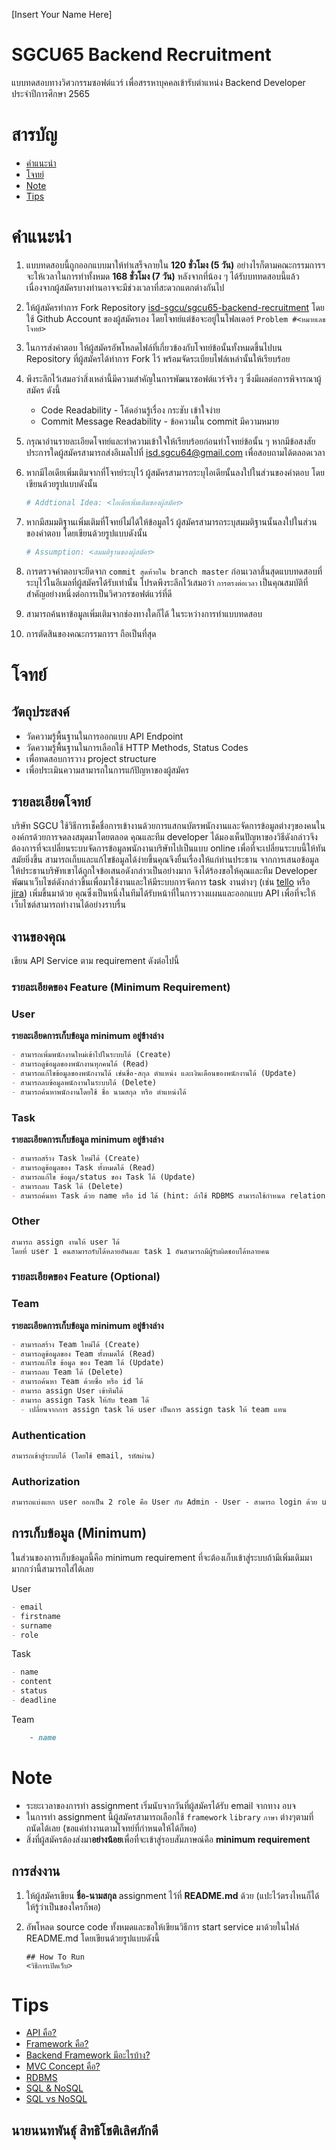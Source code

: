 [Insert Your Name Here]

# SGCU65 Backend Recruitment

แบบทดสอบทางวิศวกรรมซอฟต์แวร์ เพื่อสรรหาบุคคลเข้ารับตำแหน่ง Backend Developer ประจำปีการศึกษา 2565

# สารบัญ

- [คำแนะนำ](#คำแนะนำ)
- [โจทย์](#โจทย์)
- [Note](#Note)
- [Tips](#Tips)

# คำแนะนำ

1. แบบทดสอบนี้ถูกออกแบบมาให้ทำเสร็จภายใน **120 ชั่วโมง (5 วัน)** อย่างไรก็ตามคณะกรรมการฯ จะให้เวลาในการทำทั้งหมด **168 ชั่วโมง (7 วัน)** หลังจากที่น้อง ๆ ได้รับบททดสอบนี้แล้ว เนื่องจากผู้สมัครบางท่านอาจจะมีช่วงเวลาที่สะดวกแตกต่างกันไป

2. ให้ผู้สมัครทำการ Fork Repository [isd-sgcu/sgcu65-backend-recruitment](https://github.com/isd-sgcu/sgcu65-backend-recruitment) โดยใช้ Github Account ของผู้สมัครเอง โดยโจทย์แต่ข้อจะอยู่ในโฟลเดอร์ `Problem #<หมายเลขโจทย์>`

3. ในการส่งคำตอบ ให้ผู้สมัครอัพโหลดไฟล์ที่เกี่ยวข้องกับโจทย์ข้อนั้นทั้งหมดขึ้นไปบน Repository ที่ผู้สมัครได้ทำการ Fork ไว้ พร้อมจัดระเบียบไฟล์เหล่านั้นให้เรียบร้อย

4. พึงระลึกไว้เสมอว่าสิ่งเหล่านี้มีความสำคัญในการพัฒนาซอฟต์แวร์จริง ๆ ซึ่งมีผลต่อการพิจารณาผู้สมัคร ดังนี้

   - Code Readability - โค้ดอ่านรู้เรื่อง กระชับ เข้าใจง่าย
   - Commit Message Readability - ข้อความใน commit มีความหมาย

5. กรุณาอ่านรายละเอียดโจทย์และทำความเข้าใจให้เรียบร้อยก่อนทำโจทย์ข้อนั้น ๆ หากมีข้อสงสัยประการใดผู้สมัครสามารถส่งอีเมลไปที่ isd.sgcu64@gmail.com เพื่อสอบถามได้ตลอดเวลา

6. หากมีไอเดียเพิ่มเติมจากที่โจทย์ระบุไว้ ผู้สมัครสามารถระบุไอเดียนั้นลงใปในส่วนของคำตอบ โดยเขียนด้วยรูปแบบดังนั้น

   ```py
   # Addtional Idea: <ไอเดียเพิ่มเติมของผู้สมัคร>
   ```

7. หากมีสมมติฐานเพิ่มเติมที่โจทย์ไม่ได้ให้ข้อมูลไว้ ผู้สมัครสามารถระบุสมมติฐานนั้นลงใปในส่วนของคำตอบ โดยเขียนด้วยรูปแบบดังนั้น

   ```py
   # Assumption: <สมมติฐานของผู้สมัคร>
   ```

8. การตรวจคำตอบจะยึดจาก `commit สุดท้ายใน branch master` ก่อนเวลาสิ้นสุดแบบทดสอบที่ระบุไว้ในอีเมลที่ผู้สมัครได้รับเท่านั้น โปรดพึงระลึกไว้เสมอว่า `การตรงต่อเวลา` เป็นคุณสมบัติที่สำคัญอย่างหนึ่งต่อการเป็นวิศวกรซอฟต์แวร์ที่ดี

9. สามารถค้นหาข้อมูลเพิ่มเติมจากช่องทางใดก็ได้ ในระหว่างการทำแบบทดสอบ

10. การตัดสินของคณะกรรมการฯ ถือเป็นที่สุด

# โจทย์

[//]: # "- [Minimum Requirement](#คำแนะนำ)"
[//]: # "- [Optional Requirement](#รายละเอียดของ Feature (Minimum Requirement))"

## วัตถุประสงค์

- วัดความรู้พื้นฐานในการออกแบบ API Endpoint
- วัดความรู้พื้นฐานในการเลือกใช้ HTTP Methods, Status Codes
- เพื่อทดสอบการวาง project structure
- เพื่อประเมินความสามารถในการแก้ปัญหาของผู้สมัคร

## รายละเอียดโจทย์

บริษัท SGCU ใช้วิธีการเช็คชื่อการเข้างานด้วยการแสกนบัตรพนักงานและจัดการข้อมูลต่างๆของคนในองค์กรด้วยการจดลงสมุดมาโดยตลอด คุณและทีม developer ได้มองเห็นปัญหาของวิธีดังกล่าวจึงต้องการที่จะเปลี่ยนระบบจัดการข้อมูลพนักงานบริษัทไปเป็นแบบ online เพื่อที่จะเปลี่ยนระบบนี้ให้ทันสมัยยิ่งขึ้น สามารถเก็บและแก้ไขข้อมูลได้ง่ายขึ้นคุณจึงยื่นเรื่องให้แก่ท่านประธาน
จากการเสนอข้อมูลให้ประธานบริษัทเขาได้ถูกใจข้อเสนอดังกล่าวเป็นอย่างมาก จึงได้ร้องขอให้คุณและทีม Developer พัฒนาเว็บไซต์ดังกล่าวขึ้นเพื่อมาใช้งานและให้มีระบบการจัดการ task งานต่างๆ (เช่น [tello](https://trello.com) หรือ [jira](https://www.atlassian.com/software/jira)) เพิ่มขึ้นมาด้วย คุณซึ่งเป็นหนึ่งในทีมได้รับหน้าที่ในการวางแผนและออกแบบ API เพื่อที่จะให้เว็บไซต์สามารถทำงานได้อย่างราบรื่น

## งานของคุณ

เขียน API Service ตาม requirement ดังต่อไปนี้

### รายละเอียดของ Feature (Minimum Requirement)

### User

**รายละเอียดการเก็บข้อมูล minimum อยู่ข้างล่าง**

```markdown
- สามารถเพิ่มพนักงานใหม่เข้าไปในระบบได้ (Create)
- สามารถดูข้อมูลของพนักงานทุกคนได้ (Read)
- สามารถแก้ไขข้อมูลของพนักงานได้ เช่นชื่อ-สกุล ตำแหน่ง และเงินเดือนของพนักงานได้ (Update)
- สามารถลบข้อมูลพนักงานในระบบได้ (Delete)
- สามารถค้นหาพนักงานโดยใช้ ชื่อ นามสกุล หรือ ตำแหน่งได้
```

### Task

**รายละเอียดการเก็บข้อมูล minimum อยู่ข้างล่าง**

```markdown
- สามารถสร้าง Task ใหม่ได้ (Create)
- สามารถดูข้อมูลของ Task ทั้งหมดได้ (Read)
- สามารถแก้ไข ข้อมูล/status ของ Task ได้ (Update)
- สามารถลบ Task ได้ (Delete)
- สามารถค้นหา Task ด้วย name หรือ id ได้ (hint: ถ้าใช้ RDBMS สามารถใช้กำหนด relation ของ model ได้)
```

### Other

```markdown
สามารถ assign งานให้ user ได้
โดยที่ user 1 คนสามารถรับได้หลายอันและ task 1 อันสามารถมีผู้รับผิดชอบได้หลายคน
```

### รายละเอียดของ Feature (Optional)

### Team

**รายละเอียดการเก็บข้อมูล minimum อยู่ข้างล่าง**

```markdown
- สามารถสร้าง Team ใหม่ได้ (Create)
- สามารถดูข้อมูลของ Team ทั้งหมดได้ (Read)
- สามารถแก้ไข ข้อมูล ของ Team ได้ (Update)
- สามารถลบ Team ได้ (Delete)
- สามารถค้นหา Team ด้วยชื่อ หรือ id ได้
- สามารถ assign User เข้าทีมได้
- สามารถ assign Task ให้กับ team ได้
  - เปลี่ยนจากการ assign task ให้ user เป็นการ assign task ให้ team แทน
```

### Authentication

```markdown
สามารถเข้าสู่ระบบได้ (โดยใช้ email, รหัสผ่าน)
```

### Authorization

```markdown
สามารถแบ่งแยก user ออกเป็น 2 role คือ User กับ Admin - User - สามารถ login ด้วย username และ password ได้ - สามารถแก้ไข password ของตนเองได้ - สามารถดูข้อมูลของตนเองได้ (นั่นคือ API มีวิธีระบุตัวตนว่าใครเป็นคนยิง API) - **ไม่สามารถ** Create Update Delete Read ได้ - Admin - ทำสิ่งที่ employee ทำได้ - สามารถ สิ่งที่ระบุไว้ 5 ข้อด้านบนได้ (ให้เฉพาะ HR ใช้งานเท่านั้น)
```

## การเก็บข้อมูล (Minimum)

ในส่วนของการเก็บข้อมูลนี้คือ minimum requirement ที่จะต้องเก็บเข้าสู่ระบบถ้ามีเพิ่มเติมมามากกว่านี้สามารถใส่ได้เลย

User

```markdown
- email
- firstname
- surname
- role
```

Task

```markdown
- name
- content
- status
- deadline
```

Team

```markdown
    - name
```

# Note

- ระยะเวลาของการทำ assignment เริ่มนับจากวันที่ผู้สมัครได้รับ email จากทาง อบจ
- ในการทำ assignment นี้ผู้สมัครสามารถเลือกใช้ `framework` `library` `ภาษา` ต่างๆตามที่ถนัดได้เลย (ขอแค่ทำงานตามโจทย์ที่กำหนดให้ได้ก็พอ)
- สิ่งที่ผู้สมัครต้องส่งมา**อย่างน้อย**เพื่อที่จะเข้าสู่รอบสัมภาษณ์คือ **minimum requirement**

## การส่งงาน

1. ให้ผู้สมัครเขียน **ชื่อ-นามสกุล** assignment ไว้ที่ **README.md** ด้วย (แปะไว้ตรงไหนก็ได้ให้รู้ว่าเป็นของใครก็พอ)

2. อัพโหลด source code ทั้งหมดและขอให้เขียนวิธีการ start service มาด้วยในไฟล์ README.md โดยเขียนด้วยรูปแบบดังนี้

   ```
   ## How To Run
   <วิธีการเปิดเว็บ>
   ```

# Tips

- [API คือ?](https://medium.com/skooldio/api-คืออะไร-264ee4186f2c)
- [Framework คือ?](https://medium.com/@FIEHTZ/framework-คืออะไร-f33da15f5fb5)
- [Backend Framework มีอะไรบ้าง?](https://medium.com/javarevisited/10-best-backend-frameworks-for-web-development-8d19e337f774)
- [MVC Concept คือ?](https://medium.com/computer-science-kmitl/การเขียนโปรแกรมแบบ-mvc-คืออะไร-57112d932dde)
- [RDBMS](https://devjourneys.com/2020/04/15/ฐานข้อมูลเบื้องต้น/)
- [SQL & NoSQL](https://medium.com/@todspolwonhchomphu/sql-คืออะไร-และ-nosql-คืออะไร-561c750dbe4d)
- [SQL vs NoSQL](https://phuri.medium.com/nosql-คืออะไร-ต่างจาก-rdbms-หรือ-sql-database-อย่างไร-dd8ac91a4197)

## นายนนทพันธุ์ สิทธิโชติเลิศภักดี
